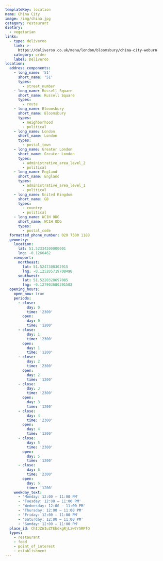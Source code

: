 ```yaml
---
templateKey: location
name: China City
image: /img/china.jpg
category: restaurant
dietary:
  - vegetarian
links:
  - type: deliveroo
    link: >-
      https://deliveroo.co.uk/menu/london/bloomsbury/china-city-woburn-place?utm_medium=affiliate&utm_source=google_maps_link
    category: order
    label: Deliveroo
location:
  address_components:
    - long_name: '51'
      short_name: '51'
      types:
        - street_number
    - long_name: Russell Square
      short_name: Russell Square
      types:
        - route
    - long_name: Bloomsbury
      short_name: Bloomsbury
      types:
        - neighborhood
        - political
    - long_name: London
      short_name: London
      types:
        - postal_town
    - long_name: Greater London
      short_name: Greater London
      types:
        - administrative_area_level_2
        - political
    - long_name: England
      short_name: England
      types:
        - administrative_area_level_1
        - political
    - long_name: United Kingdom
      short_name: GB
      types:
        - country
        - political
    - long_name: WC1H 0DG
      short_name: WC1H 0DG
      types:
        - postal_code
  formatted_phone_number: 020 7580 1188
  geometry:
    location:
      lat: 51.52334200000001
      lng: -0.1266462
    viewport:
      northeast:
        lat: 51.5247308302915
        lng: -0.125205719708498
      southwest:
        lat: 51.5220328697085
        lng: -0.127903680291502
  opening_hours:
    open_now: true
    periods:
      - close:
          day: 0
          time: '2300'
        open:
          day: 0
          time: '1200'
      - close:
          day: 1
          time: '2300'
        open:
          day: 1
          time: '1200'
      - close:
          day: 2
          time: '2300'
        open:
          day: 2
          time: '1200'
      - close:
          day: 3
          time: '2300'
        open:
          day: 3
          time: '1200'
      - close:
          day: 4
          time: '2300'
        open:
          day: 4
          time: '1200'
      - close:
          day: 5
          time: '2300'
        open:
          day: 5
          time: '1200'
      - close:
          day: 6
          time: '2300'
        open:
          day: 6
          time: '1200'
    weekday_text:
      - 'Monday: 12:00 – 11:00 PM'
      - 'Tuesday: 12:00 – 11:00 PM'
      - 'Wednesday: 12:00 – 11:00 PM'
      - 'Thursday: 12:00 – 11:00 PM'
      - 'Friday: 12:00 – 11:00 PM'
      - 'Saturday: 12:00 – 11:00 PM'
      - 'Sunday: 12:00 – 11:00 PM'
  place_id: ChIJZWIuZTEbdkgRjLzw7r5RPfQ
  types:
    - restaurant
    - food
    - point_of_interest
    - establishment
---
```

